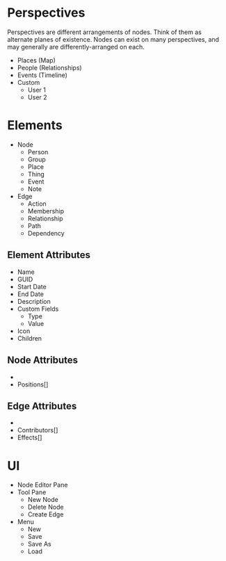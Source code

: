 # Perspectives
Perspectives are different arrangements of nodes. Think of them as alternate planes of existence. Nodes can exist on many perspectives, and may generally are differently-arranged on each.

* Places (Map)
* People (Relationships)
* Events (Timeline)
* Custom
	* User 1
	* User 2



# Elements
* Node
	* Person
	* Group
	* Place
	* Thing
	* Event
	* Note
* Edge
	* Action
	* Membership
	* Relationship
	* Path
	* Dependency

## Element Attributes
* Name
* GUID
* Start Date
* End Date
* Description
* Custom Fields
	* Type
	* Value
* Icon
* Children

## Node Attributes
* <NodeType>
* Positions<Perspective>[]

## Edge Attributes
* <EdgeType> 
* Contributors<Element>[]
* Effects<Element>[]

# UI
* Node Editor Pane
* Tool Pane
	* New Node
	* Delete Node
	* Create Edge
* Menu
	* New
	* Save
	* Save As
	* Load